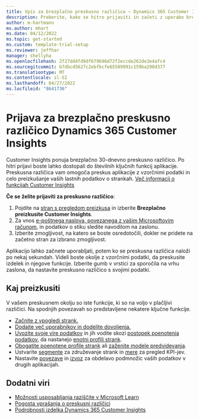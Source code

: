 ```yaml
---
title: Vpis za brezplačno preskusno različico – Dynamics 365 Customer Insights
description: Preberite, kako se hitro prijaviti in začeti z uporabo brezplačne poskusne različice storitve Customer Insights. Raziščite aplikacijo in odkrijte dodatne učne vire.
author: m-hartmann
ms.author: mhart
ms.date: 04/12/2022
ms.topic: get-started
ms.custom: template-trial-setup
ms.reviewer: jeffhar
manager: shellyha
ms.openlocfilehash: 2f27dd4fd9df679696d72f2eccde262de3e4afc4
ms.sourcegitcommit: b7dbcd5627c2ebfbcfe65589991c159ba290d377
ms.translationtype: MT
ms.contentlocale: sl-SI
ms.lasthandoff: 04/27/2022
ms.locfileid: "8641736"
---
```

# <a name="sign-up-for-a-free-dynamics-365-customer-insights-trial"></a>Prijava za brezplačno preskusno različico Dynamics 365 Customer Insights

Customer Insights ponuja brezplačno 30-dnevno preskusno različico. Po hitri prijavi boste lahko dostopali do številnih ključnih funkcij aplikacije. Preskusna različica vam omogoča preskus aplikacije z vzorčnimi podatki in celo preizkušanje vaših lastnih podatkov o strankah. [Več informacij o funkcijah Customer Insights](overview.md)

**Če se želite prijaviti za preskusno različico**:

1. Pojdite na [stran s pregledom preizkusa](https://dynamics.microsoft.com/ai/customer-insights/) in izberite **Brezplačno preizkusite Customer Insights**.
1. Za vnos [e-poštnega naslova, povezanega z vašim Microsoftovim računom](https://support.microsoft.com/windows/what-is-a-microsoft-account-4a7c48e9-ff5a-e9c6-5a5c-1a57d66c3bfa), in podatkov o stiku sledite navodilom na zaslonu.
1. Izberite zmogljivost, na katero se boste osredotočili, dokler ne pridete na začetno stran za izbrano zmogljivost.

Aplikacijo lahko začnete uporabljati, potem ko se preskusna različica naloži po nekaj sekundah. Videli boste okolje z vzorčnimi podatki, da preskusite izdelek in njegove funkcije. Izberite gumb v vrstici za sporočila na vrhu zaslona, da nastavite preskusno različico s svojimi podatki.

## <a name="what-to-try"></a>Kaj preizkusiti

V vašem preskusnem okolju so iste funkcije, ki so na voljo v plačljivi različici. Na spodnjih povezavah so predstavljene nekatere ključne funkcije.

- [Začnite z vpogledi strank.](get-started.md)
- [Dodajte več uporabnikov in dodelite dovoljenja.](permissions.md)
- [Uvozite svoje vire podatkov](data-sources.md) in jih vodite skozi [postopek poenotenja podatkov](data-unification.md), da nastanejo [enotni profili strank](customer-profiles.md).
- [Obogatite poenotene profile strank](enrichment-hub.md) ali [zaženite modele predvidevanja](predictions-overview.md).
- Ustvarite [segmente](segments.md) za združevanje strank in [mere](measures.md) za pregled KPI-jev.
- Nastavite [povezave](connections.md) in [izvoz](export-destinations.md) za obdelavo podmnožic vaših podatkov v drugih aplikacijah.

## <a name="additional-resources"></a>Dodatni viri

- [Možnosti usposabljanja raziščite v Microsoft Learn](/learn/browse/?filter-products=dynamics-dynamics-cust-insights)
- [Pogosta vprašanja o preskusni različici](trial-faq.md)
- [Podrobnosti izdelka Dynamics 365 Customer Insights](https://dynamics.microsoft.com/ai/customer-insights/)
